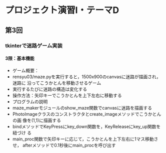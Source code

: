 # プロジェクト演習Ⅰ・テーマD
## 第3回
### tkinterで迷路ゲーム実装
#### 3限：基本機能
- ゲーム概要：
- rensyu03/maze.pyを実行すると，1500x900のcanvasに迷路が描画され，迷路に
沿ってこうかとんを移動させるゲーム
- 実行するたびに迷路の構造は変化する
- 操作方法：矢印キーでこうかとんを上下左右に移動する
- プログラムの説明
- maze_makerモジュールのshow_maze関数でcanvasに迷路を描画する
- PhotoImageクラスのコンストラクタとcreate_imageメソッドでこうかとんの画
像を(1,1)に描画する
- bindメソッドでKeyPressにkey_down関数を，KeyReleaseにkey_up関数を紐づけ
る
- main_proc関数で矢印キーに応じて，こうかとんを上下左右に1マス移動させ，
afterメソッドで0.1秒後にmain_procを呼び出す
